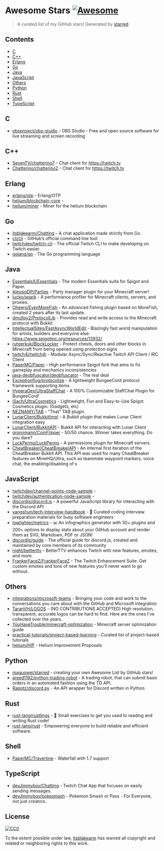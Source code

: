<!--lint disable awesome-contributing awesome-license awesome-list-item match-punctuation no-repeat-punctuation no-undefined-references awesome-spell-check-->
# Awesome Stars [![Awesome](https://awesome.re/badge.svg)](https://github.com/sindresorhus/awesome)

> A curated list of my GitHub stars! Generated by [starred](https://github.com/maguowei/starred).

## Contents

- [C](#c)
- [C++](#c++)
- [Erlang](#erlang)
- [Go](#go)
- [Java](#java)
- [JavaScript](#javascript)
- [Others](#others)
- [Python](#python)
- [Rust](#rust)
- [Shell](#shell)
- [TypeScript](#typescript)

## C 

- [obsproject/obs-studio](https://github.com/obsproject/obs-studio) - OBS Studio - Free and open source software for live streaming and screen recording

## C++ 

- [SevenTV/chatterino7](https://github.com/SevenTV/chatterino7) - Chat client for https://twitch.tv
- [Chatterino/chatterino2](https://github.com/Chatterino/chatterino2) - Chat client for https://twitch.tv

## Erlang 

- [erlang/otp](https://github.com/erlang/otp) - Erlang/OTP
- [helium/blockchain-core](https://github.com/helium/blockchain-core) - 
- [helium/miner](https://github.com/helium/miner) - Miner for the helium blockchain

## Go 

- [itsblakearm/Chatting](https://github.com/itsblakearm/Chatting) - A chat application made strictly from Go.
- [cli/cli](https://github.com/cli/cli) - GitHub’s official command line tool
- [twitchdev/twitch-cli](https://github.com/twitchdev/twitch-cli) - The official Twitch CLI to make developing on Twitch easier.
- [golang/go](https://github.com/golang/go) - The Go programming language

## Java 

- [EssentialsX/Essentials](https://github.com/EssentialsX/Essentials) - The modern Essentials suite for Spigot and Paper.
- [AlessioDP/Parties](https://github.com/AlessioDP/Parties) - Party manager plugin for your Minecraft server!
- [lucko/spark](https://github.com/lucko/spark) - A performance profiler for Minecraft clients, servers, and proxies.
- [Oheers/EvenMoreFish](https://github.com/Oheers/EvenMoreFish) - An advanced fishing plugin based on MoreFish, created 2 years after its last update.
- [dmulloy2/ProtocolLib](https://github.com/dmulloy2/ProtocolLib) - Provides read and write access to the Minecraft protocol with Bukkit.
- [IntellectualSites/FastAsyncWorldEdit](https://github.com/IntellectualSites/FastAsyncWorldEdit) - Blazingly fast world manipulation for artists, builders and everyone else: https://www.spigotmc.org/resources/13932/
- [rutgerkok/BlockLocker](https://github.com/rutgerkok/BlockLocker) - Protect chests, doors and other blocks in Minecraft from being opened using protection signs
- [twitch4j/twitch4j](https://github.com/twitch4j/twitch4j) - Modular Async/Sync/Reactive Twitch API Client / IRC Client
- [PaperMC/Paper](https://github.com/PaperMC/Paper) - High performance Spigot fork that aims to fix gameplay and mechanics inconsistencies
- [java-deobfuscator/deobfuscator](https://github.com/java-deobfuscator/deobfuscator) - The real deal
- [Exceptionflug/protocolize](https://github.com/Exceptionflug/protocolize) - A lightweight BungeeCord protocol framework supporting items
- [HyperaDev/UltraStaffChat](https://github.com/HyperaDev/UltraStaffChat) - A 100% Customizable StaffChat Plugin for BungeeCord!
- [iSach/UltraCosmetics](https://github.com/iSach/UltraCosmetics) - Lightweight, Fun and Easy-to-Use Spigot Cosmetics plugin. (Gadgets, etc)
- [NEZNAMY/TAB](https://github.com/NEZNAMY/TAB) - "That" TAB plugin.
- [LunarClient/BukkitImpl](https://github.com/LunarClient/BukkitImpl) - A Bukkit plugin that makes Lunar Client integration easy
- [LunarClient/BukkitAPI](https://github.com/LunarClient/BukkitAPI) - Bukkit API for interacting with Lunar Client
- [gronnmann/CoinFlipper](https://github.com/gronnmann/CoinFlipper) - 50/50 chance. Winner takes everything. Do you dare?
- [LuckPerms/LuckPerms](https://github.com/LuckPerms/LuckPerms) - A permissions plugin for Minecraft servers.
- [CheatBreaker/CheatBreakerAPI](https://github.com/CheatBreaker/CheatBreakerAPI) - An internal first iteration of the CheatBreaker Bukkit API. This API was used for many CheatBreaker features on MineHQ/Ultra, such as teammate waypoint markers, voice chat, the enabling/disabling of s

## JavaScript 

- [twitchdev/channel-points-node-sample](https://github.com/twitchdev/channel-points-node-sample) - 
- [twitchdev/authentication-node-sample](https://github.com/twitchdev/authentication-node-sample) - 
- [discordjs/discord.js](https://github.com/discordjs/discord.js) - A powerful JavaScript library for interacting with the Discord API
- [yangshun/tech-interview-handbook](https://github.com/yangshun/tech-interview-handbook) - 💯 Curated coding interview preparation materials for busy software engineers
- [lowlighter/metrics](https://github.com/lowlighter/metrics) - 📊 An infographics generator with 30+ plugins and 200+ options to display stats about your GitHub account and render them as SVG, Markdown, PDF or JSON!
- [discordjs/guide](https://github.com/discordjs/guide) - The official guide for discord.js, created and maintained by core members of its community
- [night/betterttv](https://github.com/night/betterttv) - BetterTTV enhances Twitch with new features, emotes, and more.
- [FrankerFaceZ/FrankerFaceZ](https://github.com/FrankerFaceZ/FrankerFaceZ) - The Twitch Enhancement Suite. Get custom emotes and tons of new features you'll never want to go without.

## Others 

- [integrations/microsoft-teams](https://github.com/integrations/microsoft-teams) - Bringing your code and work to the conversations you care about with the GitHub and Microsoft integration
- [TaranVH/LOGOS](https://github.com/TaranVH/LOGOS) - (NO CONTRIBUTIONS ACCEPTED) High resolution, transparent, accurate logos can be hard to find. Here are the ones I've collected over the years.
- [YouHaveTrouble/minecraft-optimization](https://github.com/YouHaveTrouble/minecraft-optimization) - Minecraft server optimization guide
- [practical-tutorials/project-based-learning](https://github.com/practical-tutorials/project-based-learning) - Curated list of project-based tutorials
- [helium/HIP](https://github.com/helium/HIP) - Helium Improvement Proposals

## Python 

- [maguowei/starred](https://github.com/maguowei/starred) - creating your own Awesome List by GitHub stars!
- [areed1192/python-trading-robot](https://github.com/areed1192/python-trading-robot) - A trading robot, that can submit basic orders in an automated fashion using the TD API.
- [Rapptz/discord.py](https://github.com/Rapptz/discord.py) - An API wrapper for Discord written in Python.

## Rust 

- [rust-lang/rustlings](https://github.com/rust-lang/rustlings) - :crab: Small exercises to get you used to reading and writing Rust code!
- [rust-lang/rust](https://github.com/rust-lang/rust) - Empowering everyone to build reliable and efficient software.

## Shell 

- [PaperMC/Travertine](https://github.com/PaperMC/Travertine) - Waterfall with 1.7 support

## TypeScript 

- [devJimmyboy/Chatting](https://github.com/devJimmyboy/Chatting) - Twitch Chat App that focuses on easily sending messages.
- [devJimmyboy/pokesmash](https://github.com/devJimmyboy/pokesmash) - Pokemon Smash or Pass - For Everyone, not just creators.


## License

[![CC0](http://mirrors.creativecommons.org/presskit/buttons/88x31/svg/cc-zero.svg)](https://creativecommons.org/publicdomain/zero/1.0/)

To the extent possible under law, [itsblakearm](https://github.com/itsblakearm) has waived all copyright and related or neighboring rights to this work.

